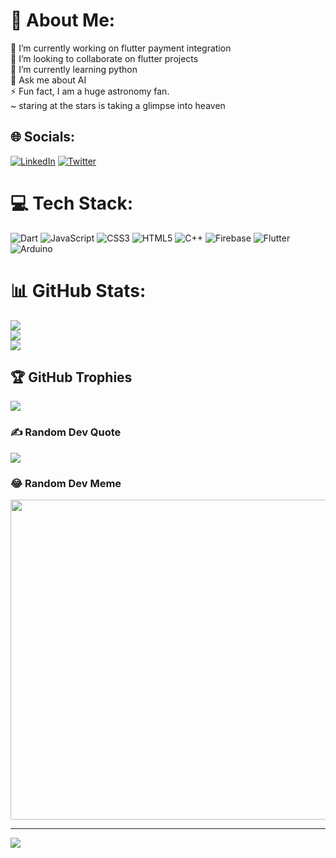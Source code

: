 # 💫 About Me:
🔭 I’m currently working on flutter payment integration<br>👯 I’m looking to collaborate on flutter projects<br>🌱 I’m currently learning python<br>💬 Ask me about AI <br>⚡ Fun fact, I am a huge astronomy fan. <br>~ staring at the stars is taking a glimpse into heaven


## 🌐 Socials:
[![LinkedIn](https://img.shields.io/badge/LinkedIn-%230077B5.svg?logo=linkedin&logoColor=white)](https://www.linkedin.com/in/jadiel-bett-5a6101169/) [![Twitter](https://img.shields.io/badge/Twitter-%231DA1F2.svg?logo=Twitter&logoColor=white)](https://twitter.com/jadiel_bett) 

# 💻 Tech Stack:
![Dart](https://img.shields.io/badge/dart-%230175C2.svg?style=for-the-badge&logo=dart&logoColor=white) ![JavaScript](https://img.shields.io/badge/javascript-%23323330.svg?style=for-the-badge&logo=javascript&logoColor=%23F7DF1E) ![CSS3](https://img.shields.io/badge/css3-%231572B6.svg?style=for-the-badge&logo=css3&logoColor=white) ![HTML5](https://img.shields.io/badge/html5-%23E34F26.svg?style=for-the-badge&logo=html5&logoColor=white) ![C++](https://img.shields.io/badge/c++-%2300599C.svg?style=for-the-badge&logo=c%2B%2B&logoColor=white) ![Firebase](https://img.shields.io/badge/firebase-%23039BE5.svg?style=for-the-badge&logo=firebase) ![Flutter](https://img.shields.io/badge/Flutter-%2302569B.svg?style=for-the-badge&logo=Flutter&logoColor=white) ![Arduino](https://img.shields.io/badge/-Arduino-00979D?style=for-the-badge&logo=Arduino&logoColor=white)
# 📊 GitHub Stats:
![](https://github-readme-stats.vercel.app/api?username=jadielbett&theme=radical&hide_border=true&include_all_commits=true&count_private=true)<br/>
![](https://github-readme-streak-stats.herokuapp.com/?user=jadielbett&theme=radical&hide_border=true)<br/>
![](https://github-readme-stats.vercel.app/api/top-langs/?username=jadielbett&theme=radical&hide_border=true&include_all_commits=true&count_private=true&layout=compact)

## 🏆 GitHub Trophies
![](https://github-profile-trophy.vercel.app/?username=jadielbett&theme=radical&no-frame=false&no-bg=true&margin-w=4)

### ✍️ Random Dev Quote
![](https://quotes-github-readme.vercel.app/api?type=horizontal&theme=radical)

### 😂 Random Dev Meme
<img src="https://random-memer.herokuapp.com/" width="512px"/>

---
[![](https://visitcount.itsvg.in/api?id=jadielbett&icon=0&color=0)](https://visitcount.itsvg.in)

<!-- Proudly created with GPRM ( https://gprm.itsvg.in ) -->
